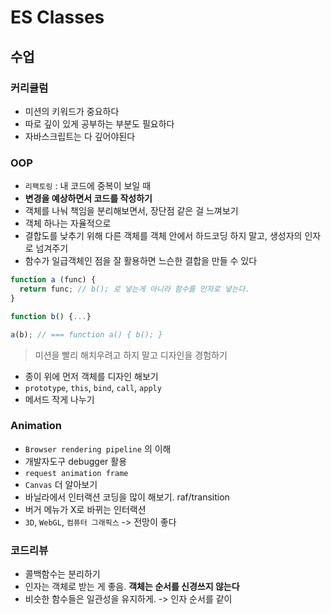 # ES Classes

## 수업

### 커리큘럼

* 미션의 키워드가 중요하다
* 따로 깊이 있게 공부하는 부분도 필요하다
* 자바스크립트는 다 깊어야된다

### OOP

* `리팩토링` : 내 코드에 중복이 보일 때
* **변경을 예상하면서 코드를 작성하기**
* 객체를 나눠 책임을 분리해보면서, 장단점 같은 걸 느껴보기
* 객체 하나는 자율적으로
* 결합도를 낮추기 위해 다른 객체를 객체 안에서 하드코딩 하지 말고, 생성자의 인자로 넘겨주기
* 함수가 일급객체인 점을 잘 활용하면 느슨한 결합을 만들 수 있다

```javascript
function a (func) {
  return func; // b(); 로 넣는게 아니라 함수를 인자로 넣는다.
}

function b() {...}

a(b); // === function a() { b(); }
```

> 미션을 빨리 해치우려고 하지 말고 디자인을 경험하기

* 종이 위에 먼저 객체를 디자인 해보기
* `prototype`, `this`, `bind`, `call`, `apply`
* 메서드 작게 나누기

### Animation

* `Browser rendering pipeline` 의 이해
* 개발자도구 debugger 활용
* `request animation frame`
* `Canvas` 더 알아보기
* 바닐라에서 인터랙션 코딩을 많이 해보기. raf/transition
* 버거 메뉴가 X로 바뀌는 인터랙션
* `3D`, `WebGL`, `컴퓨터 그래픽스` -&gt; 전망이 좋다

### 코드리뷰

* 콜백함수는 분리하기
* 인자는 객체로 받는 게 좋음. **객체는 순서를 신경쓰지 않는다**
* 비슷한 함수들은 일관성을 유지하게. -&gt; 인자 순서를 같이

